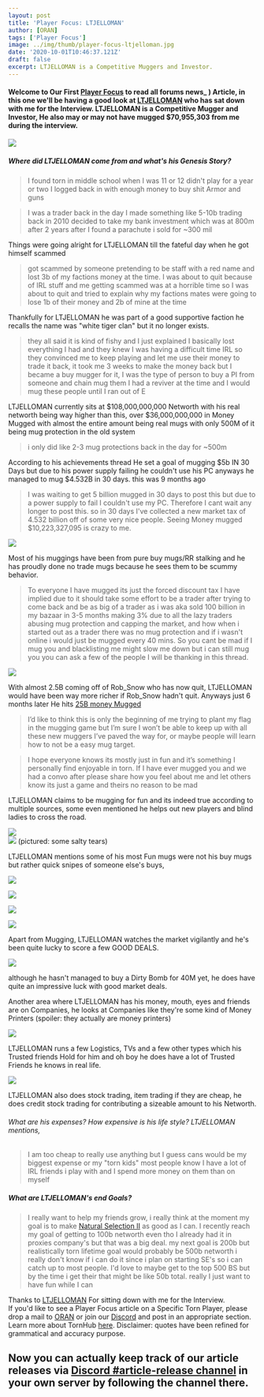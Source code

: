```yaml
---
layout: post
title: 'Player Focus: LTJELLOMAN'
author: [ORAN]
tags: ['Player Focus']
image: ../img/thumb/player-focus-ltjelloman.jpg
date: '2020-10-01T10:46:37.121Z'
draft: false
excerpt: LTJELLOMAN is a Competitive Muggers and Investor.
---
```

#### Welcome to Our First [Player Focus](https://torn.oran.pw/tags/player-focus/) to read all forums news_  ) Article, in this one we'll be having a good look at [LTJELLOMAN](https://www.torn.com/profiles.php?XID=1161626) who has sat down with me for the Interview. LTJELLOMAN is a Competitive Mugger and Investor, He also may or may not have mugged $70,955,303 from me during the interview.

![](https://i.imgur.com/5hajn5z.png)  

##### Where did LTJELLOMAN come from and what's his Genesis Story?  

>I found torn in middle school when I was 11 or 12
didn't play for a year or two
I logged back in with enough money to buy shit Armor and guns

>I was a trader back in the day I made something like 5-10b trading back in 2010 decided to take my bank investment which was at 800m after 2 years after I found a parachute i sold for ~300 mil

Things were going alright for LTJELLOMAN till the fateful day when he got himself scammed  

>got scammed by someone pretending to be staff with a red name and lost 3b of my factions money at the time. I was about to quit because of IRL stuff and me getting scammed was at a horrible time so I was about to quit and tried to explain why my factions mates were going to lose 1b of their money and 2b of mine at the time  

Thankfully for LTJELLOMAN he was part of a good supportive faction he recalls the name was "white tiger clan" but it no longer exists.

>they all said it is kind of fishy and I just explained I basically lost everything I had and they knew I was having a difficult time IRL so they convinced me to keep playing and let me use their money to trade it back, it took me 3 weeks to make the money back but I became a buy mugger for it, I was the type of person to buy a PI from someone and chain mug them I had a reviver at the time and I would mug these people until I ran out of E  

LTJELLOMAN currently sits at $108,000,000,000 Networth with his real networth being way higher than this, over $36,000,000,000 in Money Mugged with almost the entire amount being real mugs with only 500M of it being mug protection in the old system
>i only did like 2-3 mug protections back in the day for ~500m

 According to his achievements thread He set a goal of mugging $5b IN 30 Days but due to his power supply failing he couldn't use his PC anyways he managed to mug $4.532B in 30 days. this was 9 months ago  
>I was waiting to get 5 billion mugged in 30 days to post this but due to a power supply to fail I couldn't use my PC. Therefore I cant wait any longer to post this. so in 30 days I've collected a new market tax of 4.532 billion off of some very nice people. Seeing Money mugged $10,223,327,095 is crazy to me.  

![](https://i.oran.pw/images/gf2Y4.png)

Most of his muggings have been from pure buy mugs/RR stalking and he has proudly done no trade mugs because he sees them to be scummy behavior.  

>To everyone I have mugged its just the forced discount tax I have implied due to it should take some effort to be a trader after trying to come back and be as big of a trader as i was aka sold 100 billion in my bazaar in 3-5 months making 3% due to all the lazy traders abusing mug protection and capping the market, and how when i started out as a trader there was no mug protection and if i wasn't online i would just be mugged every 40 mins. So you cant be mad if I mug you and blacklisting me might slow me down but i can still mug you you can ask a few of the people I will be thanking in this thread.

![](https://i.oran.pw/images/U3Ufn.png)  

With almost 2.5B coming off of Rob_Snow who has now quit, LTJELLOMAN would have been way more richer if Rob_Snow hadn't quit. Anyways just 6 months later He hits [25B money Mugged](https://www.torn.com/forums.php#/p=threads&t=16169648)  

>I’d like to think this is only the beginning of me trying to plant my flag in the mugging game but I’m sure I won’t be able to keep up with all these new muggers I’ve paved the way for, or maybe people will learn how to not be a easy mug target.  

>I hope everyone knows its mostly just in fun and it’s something I personally find enjoyable in torn. If I have ever mugged you and we had a convo after please share how you feel about me and let others know its just a game and theirs no reason to be mad

LTJELLOMAN claims to be mugging for fun and its indeed true according to multiple sources, some even mentioned he helps out new players and blind ladies to cross the road.  

![](https://media.discordapp.net/attachments/748447645013639208/760662491767373864/8b56271dbcd4b9eb9eed58ec156f3d94.png)  
![](https://media.discordapp.net/attachments/748447645013639208/760662529218707486/fdfebae754368c89af2c480d58b3f02e.png?width=250&height=481)
(pictured: some salty tears)

LTJELLOMAN mentions some of his most Fun mugs were not his buy mugs but rather quick snipes of someone else's buys,  

![](https://i.oran.pw/images/3cgUD.png)  

![](https://i.oran.pw/images/tMNvj.png)  

![](https://media.discordapp.net/attachments/748447645013639208/760661380663345162/2a09842ad7ac9a42647c46dcb7adf3f5.png)  

![](https://media.discordapp.net/attachments/748447645013639208/760661319765721128/2c2559700ccaad38a7db2731ebbebef2.png)  

Apart from Mugging, LTJELLOMAN watches the market vigilantly and he's been quite lucky to score a few GOOD DEALS.  

![](https://media.discordapp.net/attachments/748447645013639208/748823118881095769/d5c3d0043568fe0260f32f39803a033f.png)  

although he hasn't managed to buy a Dirty Bomb for 40M yet, he does have quite an impressive luck with good market deals.  

Another area where LTJELLOMAN has his money, mouth, eyes and friends are on Companies, he looks at Companies like they're some kind of Money Printers (spoiler: they actually are money printers)  

![](https://i.ytimg.com/vi/S9ORd7VJBbU/maxresdefault.jpg)

LTJELLOMAN runs a few Logistics, TVs and a few other types which his Trusted friends Hold for him and oh boy he does have a lot of Trusted Friends he knows in real life.

![](https://profileimages.torn.com/177a8a63-a6d3-00ab-1161626.png)

LTJELLOMAN also does stock trading, item trading if they are cheap, he does credit stock trading for contributing a sizeable amount to his Networth.

###### What are his expenses? How expensive is his life style? LTJELLOMAN mentions,  

>I am too cheap to really use anything but I guess cans would be my biggest expense or my "torn kids" most people know I have a lot of IRL friends i play with and I spend more money on them than on myself  

##### What are LTJELLOMAN's end Goals?  

>I really want to help my friends grow, i really think at the moment my goal is to make [Natural Selection II](https://www.torn.com/factions.php?step=profile&ID=11747#/) as good as I can. I recently reach my goal of getting to 100b networth even tho I already had it in proxies company's but that was a big deal. my next goal is 200b but realistically torn lifetime goal would probably be 500b networth i really don't know if i can do it since i plan on starting SE's so i can catch up to most people. I'd love to maybe get to the top 500 BS but by the time i get their that might be like 50b total. really I just want to have fun while I can

Thanks to [LTJELLOMAN]() For sitting down with me for the Interview.  
If you'd like to see a Player Focus article on a Specific Torn Player, please drop a mail to  [ORAN](https://www.torn.com/profiles.php?XID=1778676#/) or join our [Discord](https://discord.gg/yvNCTXB) and post in an appropriate section.
Learn more about TornHub [here](https://torn.oran.pw/welcome-to-tornhub/).
Disclaimer: quotes have been refined for grammatical and accuracy purpose.
## Now you can **actually** keep track of our article releases via [Discord #article-release channel](https://discord.gg/yvNCTXB) in your own server by following the channel there.   
